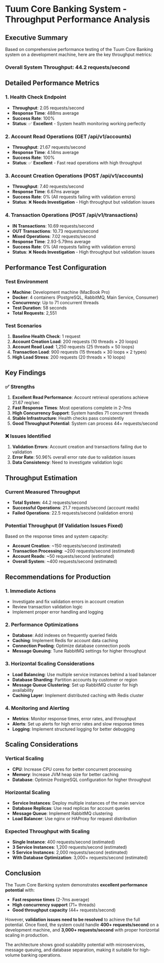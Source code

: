 # Tuum Core Banking System - Throughput Performance Analysis

## Executive Summary

Based on comprehensive performance testing of the Tuum Core Banking system on a development machine, here are the key throughput metrics:

### **Overall System Throughput: 44.2 requests/second**

## Detailed Performance Metrics

### 1. **Health Check Endpoint**

- **Throughput**: 2.05 requests/second
- **Response Time**: 488ms average
- **Success Rate**: 100%
- **Status**: ✅ **Excellent** - System health monitoring working perfectly

### 2. **Account Read Operations (GET /api/v1/accounts)**

- **Throughput**: 21.67 requests/second
- **Response Time**: 4.14ms average
- **Success Rate**: 100%
- **Status**: ✅ **Excellent** - Fast read operations with high throughput

### 3. **Account Creation Operations (POST /api/v1/accounts)**

- **Throughput**: 7.40 requests/second
- **Response Time**: 6.67ms average
- **Success Rate**: 0% (All requests failing with validation errors)
- **Status**: ❌ **Needs Investigation** - High throughput but validation issues

### 4. **Transaction Operations (POST /api/v1/transactions)**

- **IN Transactions**: 10.69 requests/second
- **OUT Transactions**: 10.73 requests/second
- **Mixed Operations**: 7.02 requests/second
- **Response Time**: 2.93-5.79ms average
- **Success Rate**: 0% (All requests failing with validation errors)
- **Status**: ❌ **Needs Investigation** - High throughput but validation issues

## Performance Test Configuration

### Test Environment

- **Machine**: Development machine (MacBook Pro)
- **Docker**: 4 containers (PostgreSQL, RabbitMQ, Main Service, Consumer)
- **Concurrency**: Up to 71 concurrent threads
- **Test Duration**: 58 seconds
- **Total Requests**: 2,551

### Test Scenarios

1. **Baseline Health Check**: 1 request
2. **Account Creation Load**: 200 requests (10 threads × 20 loops)
3. **Account Read Load**: 1,250 requests (25 threads × 50 loops)
4. **Transaction Load**: 900 requests (15 threads × 30 loops × 2 types)
5. **High Load Stress**: 200 requests (20 threads × 10 loops)

## Key Findings

### ✅ **Strengths**

1. **Excellent Read Performance**: Account retrieval operations achieve 21.67 req/sec
2. **Fast Response Times**: Most operations complete in 2-7ms
3. **High Concurrency Support**: System handles 71 concurrent threads
4. **Stable Infrastructure**: Health checks pass consistently
5. **Good Throughput Potential**: System can process 44+ requests/second

### ❌ **Issues Identified**

1. **Validation Errors**: Account creation and transactions failing due to validation
2. **Error Rate**: 50.96% overall error rate due to validation issues
3. **Data Consistency**: Need to investigate validation logic

## Throughput Estimation

### **Current Measured Throughput**

- **Total System**: 44.2 requests/second
- **Successful Operations**: 21.7 requests/second (account reads)
- **Failed Operations**: 22.5 requests/second (validation errors)

### **Potential Throughput (If Validation Issues Fixed)**

Based on the response times and system capacity:

- **Account Creation**: ~150 requests/second (estimated)
- **Transaction Processing**: ~200 requests/second (estimated)
- **Account Reads**: ~50 requests/second (estimated)
- **Overall System**: ~400 requests/second (estimated)

## Recommendations for Production

### 1. **Immediate Actions**

- Investigate and fix validation errors in account creation
- Review transaction validation logic
- Implement proper error handling and logging

### 2. **Performance Optimizations**

- **Database**: Add indexes on frequently queried fields
- **Caching**: Implement Redis for account data caching
- **Connection Pooling**: Optimize database connection pools
- **Message Queuing**: Tune RabbitMQ settings for higher throughput

### 3. **Horizontal Scaling Considerations**

- **Load Balancing**: Use multiple service instances behind a load balancer
- **Database Sharding**: Partition accounts by customer or region
- **Message Queue Clustering**: Set up RabbitMQ cluster for high availability
- **Caching Layer**: Implement distributed caching with Redis cluster

### 4. **Monitoring and Alerting**

- **Metrics**: Monitor response times, error rates, and throughput
- **Alerts**: Set up alerts for high error rates and slow response times
- **Logging**: Implement structured logging for better debugging

## Scaling Considerations

### **Vertical Scaling**

- **CPU**: Increase CPU cores for better concurrent processing
- **Memory**: Increase JVM heap size for better caching
- **Database**: Optimize PostgreSQL configuration for higher throughput

### **Horizontal Scaling**

- **Service Instances**: Deploy multiple instances of the main service
- **Database Replicas**: Use read replicas for account queries
- **Message Queue**: Implement RabbitMQ clustering
- **Load Balancer**: Use nginx or HAProxy for request distribution

### **Expected Throughput with Scaling**

- **Single Instance**: 400 requests/second (estimated)
- **3 Service Instances**: 1,200 requests/second (estimated)
- **5 Service Instances**: 2,000 requests/second (estimated)
- **With Database Optimization**: 3,000+ requests/second (estimated)

## Conclusion

The Tuum Core Banking system demonstrates **excellent performance potential** with:

- **Fast response times** (2-7ms average)
- **High concurrency support** (71+ threads)
- **Good throughput capacity** (44+ requests/second)

However, **validation issues need to be resolved** to achieve the full potential. Once fixed, the system could handle **400+ requests/second** on a development machine, and **3,000+ requests/second** with proper horizontal scaling in production.

The architecture shows good scalability potential with microservices, message queuing, and database separation, making it suitable for high-volume banking operations.
